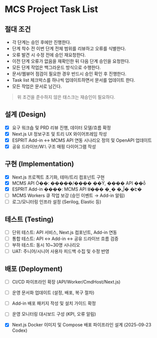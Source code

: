 # MCS Project Task List

## 절대 조건
- 각 단계는 승인 후에만 진행한다.
- 단계 착수 전 이번 단계 전체 범위를 리뷰하고 오류를 식별한다.
- 오류 발견 시 수정 전에 승인 재요청한다.
- 이전 단계 오류가 없음을 재확인한 뒤 다음 단계 승인을 요청한다.
- 모든 단계 작업은 백그라운드 방식으로 수행한다.
- 문서/웹뷰어 점검이 필요한 경우 반드시 승인 확인 후 진행한다.
- Task list 체크박스를 하나씩 업데이트하면서 문서를 업데이트 한다.
- 모든 작업은 문서로 남긴다.

> 위 조건을 준수하지 않은 태스크는 재승인이 필요하다.

## 설계 (Design)
- [x] 요구 워크숍 및 PRD 리뷰 진행, 데이터 모델/흐름 확정
- [x] Next.js UI 정보구조 및 트리 UX 와이어프레임 작성
- [x] ESPRIT Add-in ↔ MCMS API 연동 시나리오 정의 및 OpenAPI 업데이트
- [x] 공유 드라이브/W:\\ 구조 매핑 다이어그램 작성

## 구현 (Implementation)
- [x] Next.js 프로젝트 초기화, 테마/트리 컴포넌트 구현
- [x] MCMS API Ȯ��: �����/���� ��Ÿ, ���� API ��ȭ
- [x] ESPRIT Add-in ����: MCMS API ȣ��� �˾� �ڵ� �Է�
- [ ] MCMS Workers 큐 작업 보강 (승인 이벤트 → Add-in 알림)
- [ ] 로그/모니터링 인프라 설정 (Serilog, Elastic 등)

## 테스트 (Testing)
- [ ] 단위 테스트: API 서비스, Next.js 컴포넌트, Add-in 연동
- [ ] 통합 테스트: API ↔ Add-in ↔ 공유 드라이브 흐름 검증
- [ ] 부하 테스트: 동시 10~30명 시나리오
- [ ] UAT: 주니어/시니어 사용자 피드백 수집 및 수정 반영

## 배포 (Deployment)
- [ ] CI/CD 파이프라인 확장 (API/Worker/CmdHost/Next.js)
- [ ] 운영 문서화 업데이트 (설정, 배포, 복구 절차)
- [ ] Add-in 배포 패키지 작성 및 설치 가이드 확정
- [ ] 운영 모니터링 대시보드 구성 (KPI, 오류 알림)
- [x] Next.js Docker 이미지 및 Compose 배포 파이프라인 설계 (2025-09-23 Codex)






